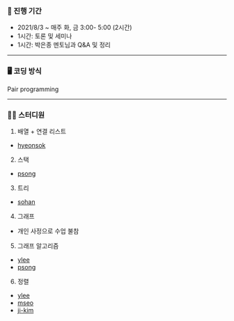 ### 📆 진행 기간
- 2021/8/3 ~ 매주 화, 금 3:00- 5:00 (2시간)
- 1시간: 토론 및 세미나 
- 1시간: 박은종 멘토님과 Q&A 및 정리

---

### 🖥 코딩 방식
Pair programming

---

### 🧑‍💻 스터디원

1. 배열 + 연결 리스트
- <a href="https://github.com/ganadabang">hyeonsok</a>

2. 스택
- <a href="https://github.com/PAULSONG-git">psong</a>

3. 트리
- <a href="https://github.com/todoni">sohan</a>

4. 그래프
- 개인 사정으로 수업 불참

5. 그래프 알고리즘
- <a href="https://github.com/3Cat-jaguar">ylee</a>
- <a href="https://github.com/PAULSONG-git">psong</a>

6. 정렬
- <a href="https://github.com/3Cat-jaguar">ylee</a>
- <a href="https://github.com/stopminbeom">mseo</a>
- <a href="https://github.com/deftones88">ji-kim</a>
